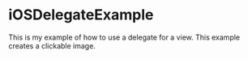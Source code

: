 iOSDelegateExample
==================

This is my example of how to use a delegate for a view.  This example creates a clickable image.
